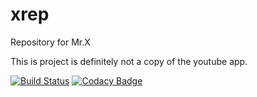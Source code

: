 # xrep
Repository for Mr.X

This is project is definitely not a copy of the youtube app.

[![Build Status](https://app.bitrise.io/app/d84b8c4a5dbdc70d/status.svg?token=w7mHtAM_Gr-UXlFHvclugA)](https://app.bitrise.io/app/d84b8c4a5dbdc70d)
[![Codacy Badge](https://api.codacy.com/project/badge/Grade/b0c746445ed1401aa42c0606ea1b4ed9)](https://www.codacy.com?utm_source=github.com&amp;utm_medium=referral&amp;utm_content=XanderSchoeman/xrep&amp;utm_campaign=Badge_Grade)
